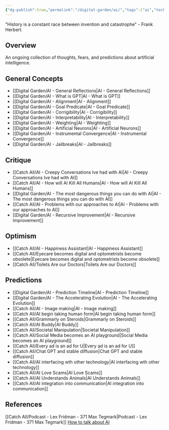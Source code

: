 ```yaml
---
{"dg-publish":true,"permalink":"/digital-garden/ai/","tags":["ai","tech"],"updated":"2023-12-06T17:14:08.000-07:00"}
---
```


"History is a constant race between invention and catastrophe" - Frank Herbert.

## Overview
An ongoing collection of thoughts, fears, and predictions about artificial intelligence.

## General Concepts
- [[Digital Garden/AI - General Reflections\|AI - General Reflections]]
- [[Digital Garden/AI - What is GPT\|AI - What is GPT]]
- [[Digital Garden/AI - Alignment\|AI - Alignment]]
- [[Digital Garden/AI - Goal Predicate\|AI - Goal Predicate]]
- [[Digital Garden/AI - Corrigibility\|AI - Corrigibility]]
- [[Digital Garden/AI - Interpretability\|AI - Interpretability]]
- [[Digital Garden/AI - Weighting\|AI - Weighting]]
- [[Digital Garden/AI - Artificial Neurons\|AI - Artificial Neurons]]
- [[Digital Garden/AI - Instrumental Convergence\|AI - Instrumental Convergence]]
- [[Digital Garden/AI - Jailbreaks\|AI - Jailbreaks]]

## Critique 

- [[Catch All/AI - Creepy Conversations Ive had with AI\|AI - Creepy Conversations Ive had with AI]]
- [[Catch All/AI - How will AI Kill All Humans\|AI - How will AI Kill All Humans]]
- [[Digital Garden/AI - The most dangerous things you can do with AI\|AI - The most dangerous things you can do with AI]]
- [[Catch All/AI - Problems with our approaches to AI\|AI - Problems with our approaches to AI]]
- [[Digital Garden/AI - Recursive Improvement\|AI - Recursive Improvement]]
  
## Optimism
- [[Catch All/AI - Happiness Assistant\|AI - Happiness Assistant]] 
- [[Catch All/Eyecare becomes digital and optometrists become obsolete\|Eyecare becomes digital and optometrists become obsolete]]
- [[Catch All/Toilets Are our Doctors\|Toilets Are our Doctors]]


## Predictions
- [[Digital Garden/AI - Prediction Timeline\|AI - Prediction Timeline]]
- [[Digital Garden/AI - The Accelerating Evolution\|AI - The Accelerating Evolution]]
- [[Catch All/AI - Image making\|AI - Image making]]
- [[Catch All/AI begin taking human form\|AI begin taking human form]]
- [[Catch All/Grammarly on Steroids\|Grammarly on Steroids]] 
- [[Catch All/AI Buddy\|AI Buddy]]
- [[Catch All/Societal Manipulation\|Societal Manipulation]]
- [[Catch All/Social Media becomes an AI playground\|Social Media becomes an AI playground]]
- [[Catch All/Every ad is an ad for U\|Every ad is an ad for U]]
- [[Catch All/Chat GPT and stable diffusion\|Chat GPT and stable diffusion]]
- [[Catch All/AI interfacing wth other technology\|AI interfacing wth other technology]]
- [[Catch All/AI Love Scams\|AI Love Scams]]
- [[Catch All/AI Understands Animals\|AI Understands Animals]]
- [[Catch All/AI integration into communication\|AI integration into communication]]

## References
[[Catch All/Podcast - Lex Fridman - 371 Max Tegmark\|Podcast - Lex Fridman - 371 Max Tegmark]] 
[How to talk about AI](https://open.substack.com/pub/platformer/p/how-you-want-me-to-cover-artificial?r=dvwzp&utm_medium=ios&utm_campaign=post)
